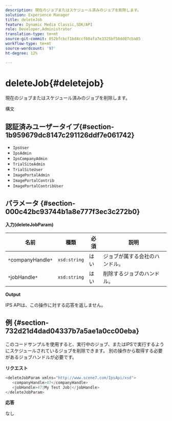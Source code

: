 ```yaml
---
description: 現在のジョブまたはスケジュール済みのジョブを削除します。
solution: Experience Manager
title: deleteJob
feature: Dynamic Media Classic,SDK/API
role: Developer,Administrator
translation-type: tm+mt
source-git-commit: 052bfcbcf1bd4ccf60afa7e3325bf58dd07cba85
workflow-type: tm+mt
source-wordcount: '97'
ht-degree: 12%

---
```



# deleteJob{#deletejob}

現在のジョブまたはスケジュール済みのジョブを削除します。

構文

## 認証済みユーザータイプ{#section-1b959679dc8147c291126ddf7e061742}

* `IpsUser`
* `IpsAdmin`
* `IpsCompanyAdmin`
* `TrialSiteAdmin`
* `TrialSiteUser`
* `ImagePortalAdmin`
* `ImagePortalContrib`
* `ImagePortalContribUser`

## パラメータ {#section-000c42bc93744b1a8e777f3ec3c272b0}

**入力(deleteJobParam)**

| 名前 | 種類 | 必須 | 説明 |
|---|---|---|---|
| `*`companyHandle`*` | `xsd:string` | はい | ジョブが属する会社のハンドル。 |
| `*`jobHandle`*` | `xsd:string` | はい | 削除するジョブのハンドル。 |

**Output**

IPS APIは、この操作に対する応答を返しません。

## 例 {#section-732d21d4dad04337b7a5ae1a0cc00eba}

このコードサンプルを使用すると、実行中のジョブ、またはIPSで実行するようにスケジュールされているジョブを削除できます。 別の操作から取得する必要があるジョブハンドルが必要です。

**リクエスト**

```java
<deleteJobParam xmlns="http://www.scene7.com/IpsApi/xsd">
   <companyHandle>47</companyHandle>
   <jobHandle>47|My Test Job|</jobHandle>
</deleteJobParam>
```

**応答**

なし
